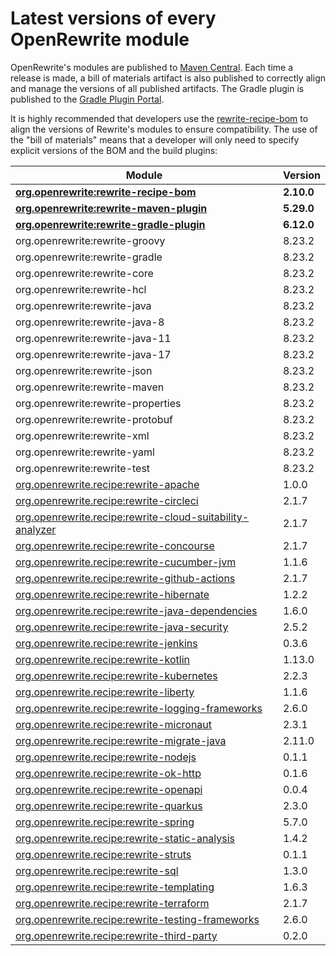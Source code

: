 # Latest versions of every OpenRewrite module

OpenRewrite's modules are published to [Maven Central](https://search.maven.org/search?q=org.openrewrite). Each time a release is made, a bill of materials artifact is also published to correctly align and manage the versions of all published artifacts. The Gradle plugin is published to the [Gradle Plugin Portal](https://plugins.gradle.org/plugin/org.openrewrite.rewrite).

It is highly recommended that developers use the [rewrite-recipe-bom](https://github.com/openrewrite/rewrite-recipe-bom) to align the versions of Rewrite's modules to ensure compatibility. The use of the "bill of materials" means that a developer will only need to specify explicit versions of the BOM and the build plugins:

<!-- DO NOT AUTO UPDATE THESE VERSIONS -->
<!-- 2.1.2 -->
<!-- 2.2.0 -->

| Module                                                                                                                          | Version   |
| --------------------------------------------------------------------------------------------------------------------------------| ----------|
| [**org.openrewrite:rewrite-recipe-bom**](https://github.com/openrewrite/rewrite-recipe-bom)                                     | **2.10.0** |
| [**org.openrewrite:rewrite-maven-plugin**](https://github.com/openrewrite/rewrite-maven-plugin)                                 | **5.29.0** |
| [**org.openrewrite:rewrite-gradle-plugin**](https://github.com/openrewrite/rewrite-gradle-plugin)                               | **6.12.0** |
| org.openrewrite:rewrite-groovy                                                                                                  | 8.23.2    |
| org.openrewrite:rewrite-gradle                                                                                                  | 8.23.2    |
| org.openrewrite:rewrite-core                                                                                                    | 8.23.2    |
| org.openrewrite:rewrite-hcl                                                                                                     | 8.23.2    |
| org.openrewrite:rewrite-java                                                                                                    | 8.23.2    |
| org.openrewrite:rewrite-java-8                                                                                                  | 8.23.2    |
| org.openrewrite:rewrite-java-11                                                                                                 | 8.23.2    |
| org.openrewrite:rewrite-java-17                                                                                                 | 8.23.2    |
| org.openrewrite:rewrite-json                                                                                                    | 8.23.2    |
| org.openrewrite:rewrite-maven                                                                                                   | 8.23.2    |
| org.openrewrite:rewrite-properties                                                                                              | 8.23.2    |
| org.openrewrite:rewrite-protobuf                                                                                                | 8.23.2    |
| org.openrewrite:rewrite-xml                                                                                                     | 8.23.2    |
| org.openrewrite:rewrite-yaml                                                                                                    | 8.23.2    |
| org.openrewrite:rewrite-test                                                                                                    | 8.23.2    |
| [org.openrewrite.recipe:rewrite-apache](https://github.com/openrewrite/rewrite-apache)                                          | 1.0.0    |
| [org.openrewrite.recipe:rewrite-circleci](https://github.com/openrewrite/rewrite-circleci)                                      | 2.1.7     |
| [org.openrewrite.recipe:rewrite-cloud-suitability-analyzer](https://github.com/openrewrite/rewrite-cloud-suitability-analyzer)  | 2.1.7     |
| [org.openrewrite.recipe:rewrite-concourse](https://github.com/openrewrite/rewrite-concourse)                                    | 2.1.7     |
| [org.openrewrite.recipe:rewrite-cucumber-jvm](https://github.com/openrewrite/rewrite-cucumber-jvm)                              | 1.1.6     |
| [org.openrewrite.recipe:rewrite-github-actions](https://github.com/openrewrite/rewrite-github-actions)                          | 2.1.7     |
| [org.openrewrite.recipe:rewrite-hibernate](https://github.com/openrewrite/rewrite-hibernate)                                    | 1.2.2     |
| [org.openrewrite.recipe:rewrite-java-dependencies](https://github.com/openrewrite/rewrite-java-dependencies)                    | 1.6.0     |
| [org.openrewrite.recipe:rewrite-java-security](https://github.com/openrewrite/rewrite-java-security)                            | 2.5.2     |
| [org.openrewrite.recipe:rewrite-jenkins](https://github.com/openrewrite/rewrite-jenkins)                                        | 0.3.6     |
| [org.openrewrite.recipe:rewrite-kotlin](https://github.com/openrewrite/rewrite-kotlin)                                          | 1.13.0    |
| [org.openrewrite.recipe:rewrite-kubernetes](https://github.com/openrewrite/rewrite-kubernetes)                                  | 2.2.3     |
| [org.openrewrite.recipe:rewrite-liberty](https://github.com/openrewrite/rewrite-liberty)                                        | 1.1.6     |
| [org.openrewrite.recipe:rewrite-logging-frameworks](https://github.com/openrewrite/rewrite-logging-frameworks)                  | 2.6.0     | <!--Update-->
| [org.openrewrite.recipe:rewrite-micronaut](https://github.com/openrewrite/rewrite-micronaut)                                    | 2.3.1     | 
| [org.openrewrite.recipe:rewrite-migrate-java](https://github.com/openrewrite/rewrite-migrate-java)                              | 2.11.0    | <!--Update-->
| [org.openrewrite.recipe:rewrite-nodejs](https://github.com/openrewrite/rewrite-nodejs)                                          | 0.1.1     |
| [org.openrewrite.recipe:rewrite-ok-http](https://github.com/openrewrite/rewrite-okhttp)                                         | 0.1.6     |
| [org.openrewrite.recipe:rewrite-openapi](https://github.com/openrewrite/rewrite-openapi)                                        | 0.0.4     |
| [org.openrewrite.recipe:rewrite-quarkus](https://github.com/openrewrite/rewrite-quarkus)                                        | 2.3.0     | 
| [org.openrewrite.recipe:rewrite-spring](https://github.com/openrewrite/rewrite-spring)                                          | 5.7.0     | <!--Update-->
| [org.openrewrite.recipe:rewrite-static-analysis](https://github.com/openrewrite/rewrite-static-analysis)                        | 1.4.2     | <!--Update-->
| [org.openrewrite.recipe:rewrite-struts](https://github.com/openrewrite/rewrite-struts)                                          | 0.1.1     |
| [org.openrewrite.recipe:rewrite-sql](https://github.com/openrewrite/rewrite-sql)                                                | 1.3.0     |
| [org.openrewrite.recipe:rewrite-templating](https://github.com/openrewrite/rewrite-templating)                                  | 1.6.3     |
| [org.openrewrite.recipe:rewrite-terraform](https://github.com/openrewrite/rewrite-terraform)                                    | 2.1.7     |
| [org.openrewrite.recipe:rewrite-testing-frameworks](https://github.com/openrewrite/rewrite-testing-frameworks)                  | 2.6.0     | <!--Update-->
| [org.openrewrite.recipe:rewrite-third-party](https://github.com/openrewrite/rewrite-third-party)                                | 0.2.0     |
